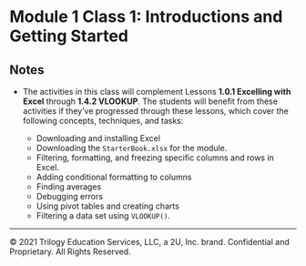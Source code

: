# Module 1 Class 1: Introductions and Getting Started

## Notes

* The activities in this class will complement Lessons **1.0.1 Excelling with Excel** through **1.4.2 VLOOKUP**. The students will benefit from these activities if they’ve progressed through these lessons, which cover the following concepts, techniques, and tasks:

    * Downloading and installing Excel
    * Downloading the `StarterBook.xlsx` for the module.
    * Filtering, formatting, and freezing specific columns and rows in Excel.
    * Adding conditional formatting to columns
    * Finding averages
    * Debugging errors
    * Using pivot tables and creating charts
    * Filtering a data set using `VLOOKUP()`.


---

© 2021 Trilogy Education Services, LLC, a 2U, Inc. brand.  Confidential and Proprietary.  All Rights Reserved.

